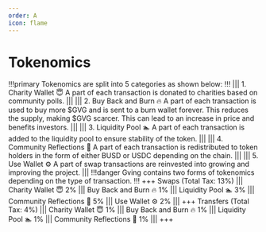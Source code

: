 ```yaml
---
order: A
icon: flame
---
```

# Tokenomics
!!!primary
Tokenomics are split into 5 categories as shown below:
!!!
||| 1. Charity Wallet :innocent:
A part of each transaction is donated to charities based on community polls.
|||
||| 2. Buy Back and Burn :fire:
A part of each transaction is used to buy more $GVG and is sent to a burn wallet forever. This reduces the supply, making $GVG scarcer. This can lead to an increase in price and benefits investors.
|||
||| 3. Liquidity Pool :swimmer:
A part of each transaction is added to the liquidity pool to ensure stability of the token.
||| 
||| 4. Community Reflections :gem:
A part of each transaction is redistributed to token holders in the form of either BUSD or USDC depending on the chain.
|||
||| 5. Use Wallet :gear:
A part of swap transactions are reinvested into growing and improving the project.
|||
!!!danger
Gving contains two forms of tokenomics depending on the type of transaction.
!!!
+++ Swaps (Total Tax: 13%)
||| Charity Wallet :innocent:
2%
||| Buy Back and Burn :fire:
1%
||| Liquidity Pool :swimmer:
3%
|||  Community Reflections :gem:
5%
||| Use Wallet :gear:
2%
|||
+++ Transfers (Total Tax: 4%)
||| Charity Wallet :innocent:
1%
||| Buy Back and Burn :fire:
1%
||| Liquidity Pool :swimmer:
1%
|||  Community Reflections :gem:
1%
|||
+++